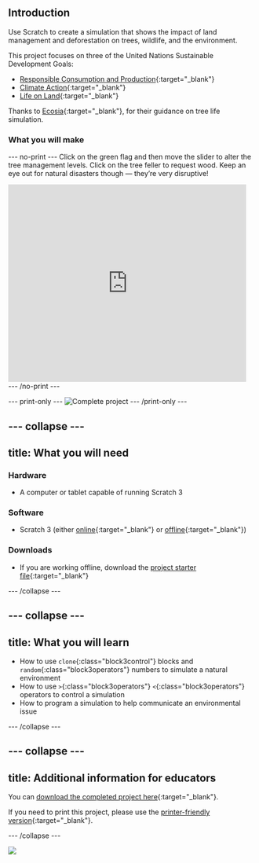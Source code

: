 ## Introduction

Use Scratch to create a simulation that shows the impact of land management and deforestation on trees, wildlife, and the environment.

This project focuses on three of the United Nations Sustainable Development Goals:

+ [Responsible Consumption and Production](https://www.undp.org/content/undp/en/home/sustainable-development-goals/goal-12-responsible-consumption-and-production.html){:target="_blank"}
+ [Climate Action](https://www.undp.org/content/undp/en/home/sustainable-development-goals/goal-13-climate-action.html){:target="_blank"}
+ [Life on Land](https://www.undp.org/content/undp/en/home/sustainable-development-goals/goal-15-life-on-land.html){:target="_blank"}

Thanks to [Ecosia](https://www.ecosia.org){:target="_blank"}, for their guidance on tree life simulation.

### What you will make

--- no-print ---
Click on the green flag and then move the slider to alter the tree management levels. Click on the tree feller to request wood. Keep an eye out for natural disasters though — they’re very disruptive!

<div class="scratch-preview">
  <iframe src="https://scratch.mit.edu/projects/431800781/embed" allowtransparency="true" width="485" height="402" frameborder="0" scrolling="no" allowfullscreen></iframe>
</div>
--- /no-print ---

--- print-only ---
![Complete project](images/showcase_static.png)
--- /print-only ---

--- collapse ---
---
title: What you will need
---
### Hardware

+ A computer or tablet capable of running Scratch 3

### Software

+ Scratch 3 (either [online](https://scratch.mit.edu/){:target="_blank"} or [offline](https://scratch.mit.edu/download){:target="_blank"})

### Downloads

+ If you are working offline, download the [project starter file](https://rpf.io/p/en/tree-life-simulator-go){:target="_blank"}

--- /collapse ---

--- collapse ---
---
title: What you will learn
---

+ How to use `clone`{:class="block3control"} blocks and `random`{:class="block3operators"} numbers to simulate a natural environment
+ How to use `>`{:class="block3operators"} `<`{:class="block3operators"} operators to control a simulation
+ How to program a simulation to help communicate an environmental issue

--- /collapse ---

--- collapse ---
---
title: Additional information for educators
---

You can [download the completed project here](https://rpf.io/p/en/tree-life-simulator-get){:target="_blank"}.

If you need to print this project, please use the [printer-friendly version](https://projects.raspberrypi.org/en/projects/tree-life-simulator/print){:target="_blank"}.

--- /collapse ---

![](http://code.org/api/hour/begin_rp_tree.png)